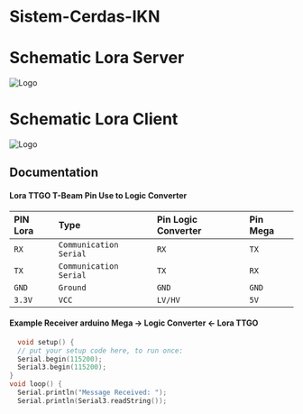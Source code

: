 # Sistem-Cerdas-IKN

# Schematic Lora Server
![Logo](https://github.com/multimedia-dan-robotika/Sistem-Cerdas-IKN/blob/main/skematikSmartFarmupdater.png)

# Schematic Lora Client
![Logo](https://github.com/multimedia-dan-robotika/Sistem-Cerdas-IKN/blob/main/skematiksensorUpdate.PNG)

## Documentation

#### Lora TTGO T-Beam Pin Use to Logic Converter

| PIN Lora | Type     | Pin Logic Converter           | Pin Mega| 
| :-------- | :------- | :------------------------- |  :------- |
| `RX` | `Communication Serial` |  `RX`|`TX` |
| `TX` | `Communication Serial` | `TX` |`RX`|
| `GND` | `Ground` | `GND` |`GND`|
| `3.3V` | `VCC` | `LV/HV` | `5V`|


#### Example Receiver arduino Mega -> Logic Converter <- Lora TTGO

```c++
  void setup() {
  // put your setup code here, to run once:
  Serial.begin(115200);
  Serial3.begin(115200);
}
void loop() {
  Serial.println("Message Received: ");
  Serial.println(Serial3.readString());
```
